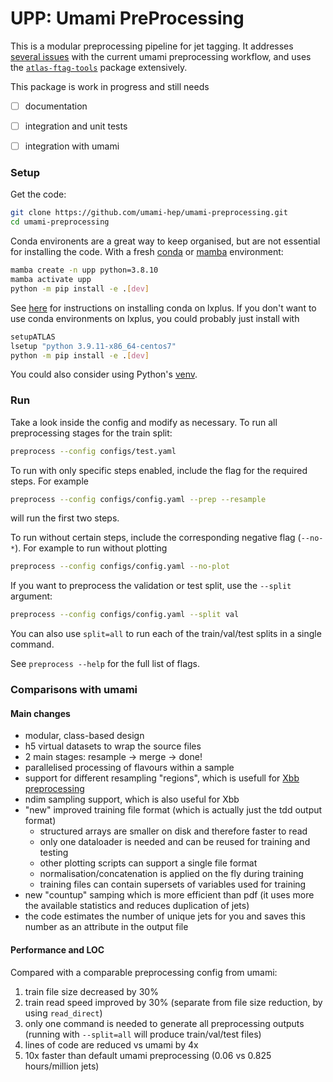 # UPP: Umami PreProcessing

This is a modular preprocessing pipeline for jet tagging.
It addresses [several issues](https://gitlab.cern.ch/atlas-flavor-tagging-tools/algorithms/umami/-/issues/?label_name%5B%5D=Preprocessing) with the current umami preprocessing workflow, and uses the [`atlas-ftag-tools`](https://github.com/umami-hep/atlas-ftag-tools/) package extensively.

This package is work in progress and still needs

- [ ] documentation
- [ ] integration and unit tests
- [ ] integration with umami



### Setup

Get the code:

```bash
git clone https://github.com/umami-hep/umami-preprocessing.git
cd umami-preprocessing
```

Conda environents are a great way to keep organised, but are not essential for installing the code. 
With a fresh [conda](https://docs.conda.io/projects/conda/en/latest/user-guide/install/linux.html) or [mamba](https://github.com/conda-forge/miniforge#install) environment:

```bash
mamba create -n upp python=3.8.10
mamba activate upp
python -m pip install -e .[dev]
```

See [here](https://abpcomputing.web.cern.ch/guides/python_inst/) for instructions on installing conda on lxplus.
If you don't want to use conda environments on lxplus, you could probably just install with

```bash
setupATLAS
lsetup "python 3.9.11-x86_64-centos7"
python -m pip install -e .[dev]
```

You could also consider using Python's [venv](https://docs.python.org/3/library/venv.html).

### Run

Take a look inside the config and modify as necessary.
To run all preprocessing stages for the train split:

```bash
preprocess --config configs/test.yaml
```

To run with only specific steps enabled, include the flag for the required steps.
For example

```bash
preprocess --config configs/config.yaml --prep --resample
```

will run the first two steps.

To run without certain steps, include the corresponding negative flag (`--no-*`).
For example to run without plotting

```bash
preprocess --config configs/config.yaml --no-plot
```

If you want to preprocess the validation or test split, use the `--split` argument:

```bash
preprocess --config configs/config.yaml --split val
```

You can also use `split=all` to run each of the train/val/test splits in a single command.

See `preprocess --help` for the full list of flags.


### Comparisons with umami

#### Main changes

- modular, class-based design
- h5 virtual datasets to wrap the source files
- 2 main stages: resample -> merge -> done!
- parallelised processing of flavours within a sample
- support for different resampling "regions", which is usefull for [Xbb preprocessing](https://gitlab.cern.ch/atlas-flavor-tagging-tools/algorithms/umami/-/issues/225)
- ndim sampling support, which is also useful for Xbb
- "new" improved training file format (which is actually just the tdd output format)
    - structured arrays are smaller on disk and therefore faster to read
    - only one dataloader is needed and can be reused for training and testing
    - other plotting scripts can support a single file format
    - normalisation/concatenation is applied on the fly during training
    - training files can contain supersets of variables used for training
- new "countup" samping which is more efficient than pdf (it uses more the available statistics and reduces duplication of jets)
- the code estimates the number of unique jets for you and saves this number as an attribute in the output file


#### Performance and LOC

Compared with a comparable preprocessing config from umami:

1. train file size decreased by 30%
2. train read speed improved by 30% (separate from file size reduction, by using `read_direct`)
3. only one command is needed to generate all preprocessing outputs (running with `--split=all` will produce train/val/test files)
4. lines of code are reduced vs umami by 4x
5. 10x faster than default umami preprocessing (0.06 vs 0.825 hours/million jets)


